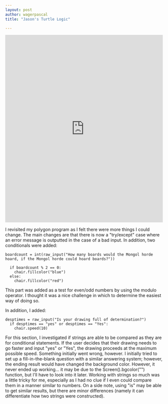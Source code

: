```yaml
---
layout: post
author: wagerpascal
title: "Jason's Turtle Logic"

---
```


<iframe src="https://trinket.io/embed/python/5bc9bc9035" width="100%" height="600" frameborder="0" marginwidth="0" marginheight="0" allowfullscreen></iframe>

I revisited my polygon program as I felt there were more things I could change. The main changes are that there is now a "try/except" case where an error message is outputted in the case of a bad input.
In addition, two conditionals were added:

```
boardcount = int(raw_input("How many boards would the Mongol horde hoard, if the Mongol horde could hoard boards?"))
  
  if boardcount % 2 == 0:
    chair.fillcolor("blue")
  else:
    chair.fillcolor("red")
```

This part was added as a test for even/odd numbers by using the modulo operator. I thought it was a nice challenge in which to determine the easiest way of doing so.

In addition, I added:

```
desptimes = raw_input("Is your drawing full of determination?")
  if desptimes == "yes" or desptimes == "Yes":
    chair.speed(10)
```

For this section, I investigated if strings are able to be compared as they are for conditional statements. If the user decides that their drawing needs to go faster and input "yes" or "Yes", the drawing proceeds at the maximum possible speed.
Something initially went wrong, however. I initially tried to set up a fill-in-the-blank question with a similar answering system; however, the ending result would have changed the background color. However, it never ended up working... it may be due to the Screen().bgcolor("") function, but I'll have to look into it later.
Working with strings so much was a little tricky for me, especially as I had no clue if I even could compare them in a manner similar to numbers. On a side note, using "is" may be able to get similar results, but there are minor differences (namely it can differentiate how two strings were constructed).


